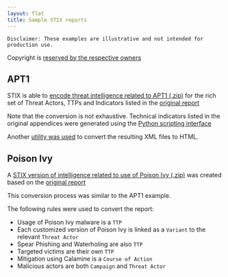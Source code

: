 ```yaml
---
layout: flat
title: Sample STIX reports
---
```


`Disclaimer: These examples are illustrative and not intended for production use.` 

Copyright is [reserved by the respective owners](/legal)

## APT1

STIX is able to [encode threat intelligence related to APT1 (.zip)](https://stix.mitre.org/language/version1.1.1/samples/apt1-stix-1.1.1.zip
) for the rich set of Threat Actors, TTPs and Indicators listed in the [original report](http://intelreport.mandiant.com)

Note that the conversion is not exhaustive. Technical indicators listed in the original appendices were generated using the [Python scripting interface](http://github.com/stixproject/python-stix)

Another [utility was used](https://github.com/STIXProject/stix-to-html) to convert the resulting XML files to HTML.

## Poison Ivy

A [STIX version of intelligence related to use of Poison Ivy (.zip)](https://stix.mitre.org/language/version1.1.1/samples/poison_ivy-stix-1.1.1.zip) was created based on the [original report](http://www.fireeye.com/blog/technical/targeted-attack/2013/08/pivy-assessing-damage-and-extracting-intel.html)

This conversion process was similar to the APT1 example.

The following rules were used to convert the report:

- Usage of Poison Ivy malware is a `TTP`
- Each customized version of Poison Ivy is linked as a `Variant` to the relevant `Threat Actor`
- Spear Phishing and Waterholing are also `TTP`
- Targeted victims are their own `TTP`
- Mitigation using Calamine is a `Course of Action` 
- Malicious actors are both `Campaign` and `Threat Actor`

